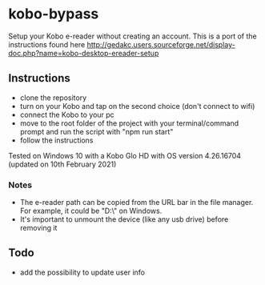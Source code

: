 # kobo-bypass

Setup your Kobo e-reader without creating an account. This is a port of the instructions found here http://gedakc.users.sourceforge.net/display-doc.php?name=kobo-desktop-ereader-setup

## Instructions

- clone the repository
- turn on your Kobo and tap on the second choice (don't connect to wifi)
- connect the Kobo to your pc
- move to the root folder of the project with your terminal/command prompt and run the script with "npm run start"
- follow the instructions

Tested on Windows 10 with a Kobo Glo HD with OS version 4.26.16704 (updated on 10th February 2021)

### Notes

- The e-reader path can be copied from the URL bar in the file manager. For example, it could be "D:\\" on Windows.
- It's important to unmount the device (like any usb drive) before removing it

## Todo

- add the possibility to update user info
